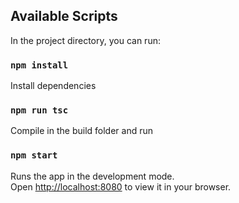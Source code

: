 
## Available Scripts

In the project directory, you can run:

### `npm install`
Install dependencies

### `npm run tsc`
Compile in the build folder and run

### `npm start`
Runs the app in the development mode.\
Open [http://localhost:8080](http://localhost:8080) to view it in your browser.